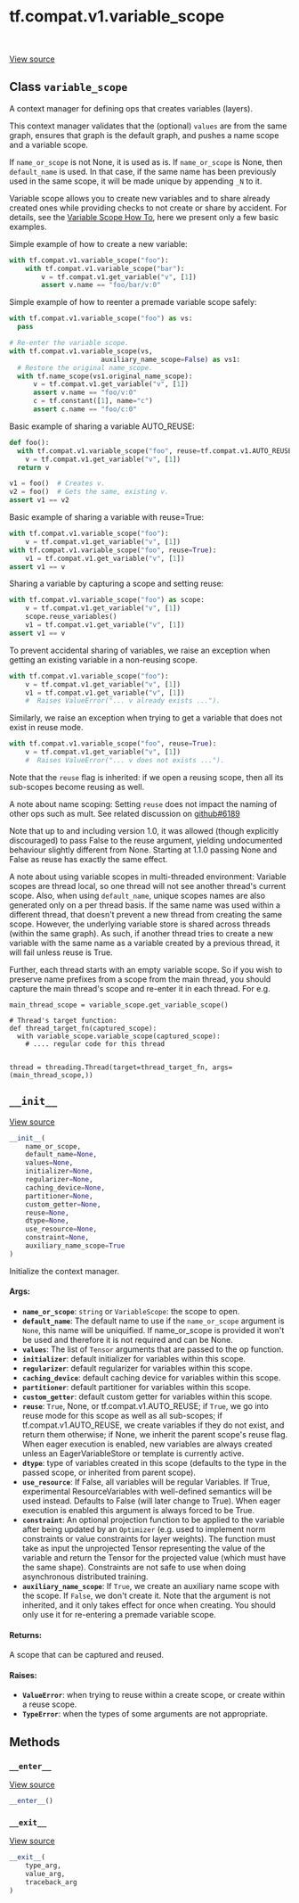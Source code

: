 <div itemscope itemtype="http://developers.google.com/ReferenceObject">
<meta itemprop="name" content="tf.compat.v1.variable_scope" />
<meta itemprop="path" content="Stable" />
<meta itemprop="property" content="__enter__"/>
<meta itemprop="property" content="__exit__"/>
<meta itemprop="property" content="__init__"/>
</div>

# tf.compat.v1.variable_scope

<!-- Insert buttons -->

<table class="tfo-notebook-buttons tfo-api" align="left">
</table>

<a target="_blank" href="/code/stable/tensorflow/python/ops/variable_scope.py">View source</a>



## Class `variable_scope`

<!-- Start diff -->
A context manager for defining ops that creates variables (layers).



<!-- Placeholder for "Used in" -->

This context manager validates that the (optional) `values` are from the same
graph, ensures that graph is the default graph, and pushes a name scope and a
variable scope.

If `name_or_scope` is not None, it is used as is. If `name_or_scope` is None,
then `default_name` is used.  In that case, if the same name has been
previously used in the same scope, it will be made unique by appending `_N`
to it.

Variable scope allows you to create new variables and to share already created
ones while providing checks to not create or share by accident. For details,
see the [Variable Scope How To](https://tensorflow.org/guide/variables), here
we present only a few basic examples.

Simple example of how to create a new variable:

```python
with tf.compat.v1.variable_scope("foo"):
    with tf.compat.v1.variable_scope("bar"):
        v = tf.compat.v1.get_variable("v", [1])
        assert v.name == "foo/bar/v:0"
```

Simple example of how to reenter a premade variable scope safely:

```python
with tf.compat.v1.variable_scope("foo") as vs:
  pass

# Re-enter the variable scope.
with tf.compat.v1.variable_scope(vs,
                       auxiliary_name_scope=False) as vs1:
  # Restore the original name_scope.
  with tf.name_scope(vs1.original_name_scope):
      v = tf.compat.v1.get_variable("v", [1])
      assert v.name == "foo/v:0"
      c = tf.constant([1], name="c")
      assert c.name == "foo/c:0"
```

Basic example of sharing a variable AUTO_REUSE:

```python
def foo():
  with tf.compat.v1.variable_scope("foo", reuse=tf.compat.v1.AUTO_REUSE):
    v = tf.compat.v1.get_variable("v", [1])
  return v

v1 = foo()  # Creates v.
v2 = foo()  # Gets the same, existing v.
assert v1 == v2
```

Basic example of sharing a variable with reuse=True:

```python
with tf.compat.v1.variable_scope("foo"):
    v = tf.compat.v1.get_variable("v", [1])
with tf.compat.v1.variable_scope("foo", reuse=True):
    v1 = tf.compat.v1.get_variable("v", [1])
assert v1 == v
```

Sharing a variable by capturing a scope and setting reuse:

```python
with tf.compat.v1.variable_scope("foo") as scope:
    v = tf.compat.v1.get_variable("v", [1])
    scope.reuse_variables()
    v1 = tf.compat.v1.get_variable("v", [1])
assert v1 == v
```

To prevent accidental sharing of variables, we raise an exception when getting
an existing variable in a non-reusing scope.

```python
with tf.compat.v1.variable_scope("foo"):
    v = tf.compat.v1.get_variable("v", [1])
    v1 = tf.compat.v1.get_variable("v", [1])
    #  Raises ValueError("... v already exists ...").
```

Similarly, we raise an exception when trying to get a variable that does not
exist in reuse mode.

```python
with tf.compat.v1.variable_scope("foo", reuse=True):
    v = tf.compat.v1.get_variable("v", [1])
    #  Raises ValueError("... v does not exists ...").
```

Note that the `reuse` flag is inherited: if we open a reusing scope, then all
its sub-scopes become reusing as well.

A note about name scoping: Setting `reuse` does not impact the naming of other
ops such as mult. See related discussion on
[github#6189](https://github.com/tensorflow/tensorflow/issues/6189)

Note that up to and including version 1.0, it was allowed (though explicitly
discouraged) to pass False to the reuse argument, yielding undocumented
behaviour slightly different from None. Starting at 1.1.0 passing None and
False as reuse has exactly the same effect.

A note about using variable scopes in multi-threaded environment: Variable
scopes are thread local, so one thread will not see another thread's current
scope. Also, when using `default_name`, unique scopes names are also generated
only on a per thread basis. If the same name was used within a different
thread, that doesn't prevent a new thread from creating the same scope.
However, the underlying variable store is shared across threads (within the
same graph). As such, if another thread tries to create a new variable with
the same name as a variable created by a previous thread, it will fail unless
reuse is True.

Further, each thread starts with an empty variable scope. So if you wish to
preserve name prefixes from a scope from the main thread, you should capture
the main thread's scope and re-enter it in each thread. For e.g.

```
main_thread_scope = variable_scope.get_variable_scope()

# Thread's target function:
def thread_target_fn(captured_scope):
  with variable_scope.variable_scope(captured_scope):
    # .... regular code for this thread


thread = threading.Thread(target=thread_target_fn, args=(main_thread_scope,))
```

<h2 id="__init__"><code>__init__</code></h2>

<a target="_blank" href="/code/stable/tensorflow/python/ops/variable_scope.py">View source</a>

``` python
__init__(
    name_or_scope,
    default_name=None,
    values=None,
    initializer=None,
    regularizer=None,
    caching_device=None,
    partitioner=None,
    custom_getter=None,
    reuse=None,
    dtype=None,
    use_resource=None,
    constraint=None,
    auxiliary_name_scope=True
)
```

Initialize the context manager.


#### Args:


* <b>`name_or_scope`</b>: `string` or `VariableScope`: the scope to open.
* <b>`default_name`</b>: The default name to use if the `name_or_scope` argument is
  `None`, this name will be uniquified. If name_or_scope is provided it
  won't be used and therefore it is not required and can be None.
* <b>`values`</b>: The list of `Tensor` arguments that are passed to the op function.
* <b>`initializer`</b>: default initializer for variables within this scope.
* <b>`regularizer`</b>: default regularizer for variables within this scope.
* <b>`caching_device`</b>: default caching device for variables within this scope.
* <b>`partitioner`</b>: default partitioner for variables within this scope.
* <b>`custom_getter`</b>: default custom getter for variables within this scope.
* <b>`reuse`</b>: `True`, None, or tf.compat.v1.AUTO_REUSE; if `True`, we go into
  reuse mode for this scope as well as all sub-scopes; if
  tf.compat.v1.AUTO_REUSE, we create variables if they do not exist, and
  return them otherwise; if None, we inherit the parent scope's reuse
  flag. When eager execution is enabled, new variables are always created
  unless an EagerVariableStore or template is currently active.
* <b>`dtype`</b>: type of variables created in this scope (defaults to the type in
  the passed scope, or inherited from parent scope).
* <b>`use_resource`</b>: If False, all variables will be regular Variables. If True,
  experimental ResourceVariables with well-defined semantics will be used
  instead. Defaults to False (will later change to True). When eager
  execution is enabled this argument is always forced to be True.
* <b>`constraint`</b>: An optional projection function to be applied to the variable
  after being updated by an `Optimizer` (e.g. used to implement norm
  constraints or value constraints for layer weights). The function must
  take as input the unprojected Tensor representing the value of the
  variable and return the Tensor for the projected value (which must have
  the same shape). Constraints are not safe to use when doing asynchronous
  distributed training.
* <b>`auxiliary_name_scope`</b>: If `True`, we create an auxiliary name scope with
  the scope. If `False`, we don't create it. Note that the argument is not
  inherited, and it only takes effect for once when creating. You should
  only use it for re-entering a premade variable scope.


#### Returns:

A scope that can be captured and reused.



#### Raises:


* <b>`ValueError`</b>: when trying to reuse within a create scope, or create within
  a reuse scope.
* <b>`TypeError`</b>: when the types of some arguments are not appropriate.



## Methods

<h3 id="__enter__"><code>__enter__</code></h3>

<a target="_blank" href="/code/stable/tensorflow/python/ops/variable_scope.py">View source</a>

``` python
__enter__()
```




<h3 id="__exit__"><code>__exit__</code></h3>

<a target="_blank" href="/code/stable/tensorflow/python/ops/variable_scope.py">View source</a>

``` python
__exit__(
    type_arg,
    value_arg,
    traceback_arg
)
```






